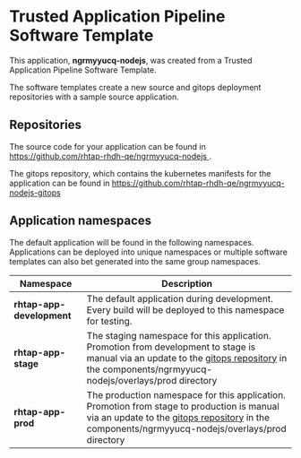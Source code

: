# Trusted Application Pipeline Software Template

This application, **ngrmyyucq-nodejs**, was created from a Trusted Application Pipeline Software Template.

The software templates create a new source and gitops deployment repositories with a sample source application. 

## Repositories

The source code for your application can be found in [https://github.com/rhtap-rhdh-qe/ngrmyyucq-nodejs ](https://github.com/rhtap-rhdh-qe/ngrmyyucq-nodejs ).
 
The gitops repository, which contains the kubernetes manifests for the application can be found in 
[https://github.com/rhtap-rhdh-qe/ngrmyyucq-nodejs-gitops ](https://github.com/rhtap-rhdh-qe/ngrmyyucq-nodejs-gitops ) 

## Application namespaces 

The default application will be found in the following namespaces. Applications can be deployed into unique namespaces or multiple software templates can also bet generated into the same group namespaces.  

|  Namespace   |  Description   |  
| -------- | -------- |   
| **rhtap-app-development** | The default application during development. Every build will be deployed to this namespace for testing. | 
| **rhtap-app-stage** | The staging namespace for this application. Promotion from development to stage is manual via an update to the [gitops repository](https://github.com/rhtap-rhdh-qe/ngrmyyucq-nodejs-gitops ) in the components/ngrmyyucq-nodejs/overlays/prod directory |  
| **rhtap-app-prod** | The production namespace for this application. Promotion from stage to production is manual via an update to the [gitops repository](https://github.com/rhtap-rhdh-qe/ngrmyyucq-nodejs-gitops ) in the components/ngrmyyucq-nodejs/overlays/prod directory | 